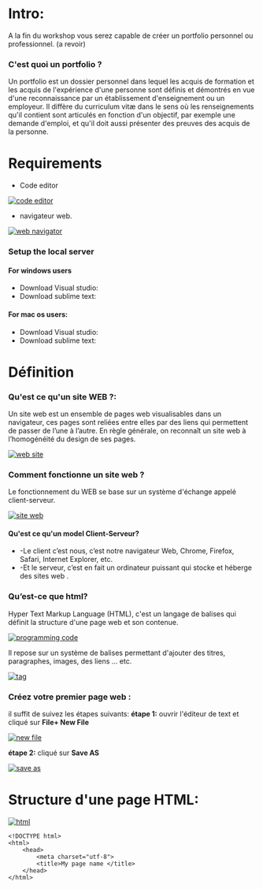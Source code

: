 # Intro: 
A la fin du workshop vous serez capable de créer un portfolio personnel ou professionnel. (a revoir)

### C'est quoi un portfolio ? 
Un portfolio est un dossier personnel dans lequel les acquis de formation et les acquis de l'expérience d'une personne sont définis et démontrés en vue d'une reconnaissance par un établissement d'enseignement ou un employeur. Il diffère du curriculum vitæ dans le sens où les renseignements qu'il contient sont articulés en fonction d'un objectif, par exemple une demande d'emploi, et qu'il doit aussi présenter des preuves des acquis de la personne.

# Requirements
- Code editor 

[![code editor](https://i.postimg.cc/T2jQDQ5M/Capture.png "code editor")](http:https://i.postimg.cc/T2jQDQ5M/Capture.png// "code editor")

- navigateur web.

[![web navigator](https://i.postimg.cc/fbLTxHRH/Capture1.png "web navigator")](httphttps://i.postimg.cc/fbLTxHRH/Capture1.png:// "web navigator")

### Setup the local server
#### For windows users
- Download Visual studio:
- Download sublime text:
 
#### For mac os users:   
- Download Visual studio:
- Download sublime text:

# Définition
### Qu'est ce qu'un site WEB ?:
Un site web est un ensemble de pages web visualisables dans un navigateur, ces pages sont reliées entre elles par des liens qui permettent de passer de l’une à l’autre. En règle générale, on reconnaît un site web à l’homogénéité du design de ses pages.

[![web site](https://i.postimg.cc/Zq9VvSpV/Sans-titre.png "web site")](http://https://i.postimg.cc/Zq9VvSpV/Sans-titre.png "web site")

### Comment fonctionne un site web ?
Le fonctionnement du WEB se base sur un système d'échange appelé client-serveur.

[![site web](https://i.postimg.cc/t4746STB/Chrome.png "site web")](http:/https://i.postimg.cc/t4746STB/Chrome.png/ "site web")

#### Qu'est ce qu'un model Client-Serveur?

- -Le client c’est nous, c’est notre navigateur Web, Chrome, Firefox, Safari, Internet Explorer, etc.
- -Et le serveur, c’est en fait un ordinateur puissant qui stocke et héberge des sites web .

### Qu’est-ce que html?
Hyper Text Markup Language (HTML), c'est un langage de balises qui définit la structure d'une page web et son contenue.

[![programming code](https://i.postimg.cc/jSGt7RBj/Capture3.png "programming code")](http://https://i.postimg.cc/jSGt7RBj/Capture3.png "programming code")

Il repose sur un système de balises permettant d'ajouter des titres, paragraphes, images, des liens ... etc.

[![tag](https://i.postimg.cc/Yqh5fJ6L/Capture4.png "tag")](http://https://i.postimg.cc/Yqh5fJ6L/Capture4.png "tag")


### Créez votre premier page web :
il suffit de suivez les étapes suivants:
**étape 1:** ouvrir l'éditeur de text et cliqué sur   **File+ New File**

[![new file](https://i.postimg.cc/vHkpP3hq/Sans-titre-1.png "new file")](http://https://i.postimg.cc/vHkpP3hq/Sans-titre-1.png "new file")

**étape 2:** cliqué sur  **Save AS**

[![save as](https://i.postimg.cc/cC6bhnnG/Capture6.png "save as")](http://https://i.postimg.cc/cC6bhnnG/Capture6.png "save as")

# Structure d'une page HTML:
[![html](https://i.postimg.cc/ncxJZdBX/DOCTYPE-html-html-head-meta-charset-utf-8-title-Ma-page-de-test-title-head-body.png "html")](http://https://i.postimg.cc/ncxJZdBX/DOCTYPE-html-html-head-meta-charset-utf-8-title-Ma-page-de-test-title-head-body.png "html")
    
	<!DOCTYPE html>
    <html>
        <head>
            <meta charset="utf-8">
            <title>My page name </title>
        </head>
    </html>
